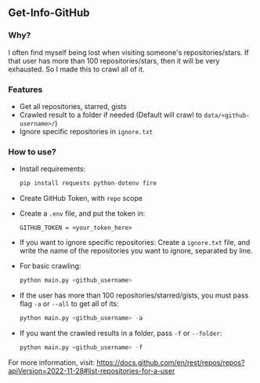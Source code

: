 ## Get-Info-GitHub

### Why?
I often find myself being lost when visiting someone's repositories/stars. If that user has more than 100 repositories/stars, then it will be very exhausted. So I made this to crawl all of it.

### Features
- Get all repositories, starred, gists
- Crawled result to a folder if needed (Default will crawl to `data/<github-username>/`)
- Ignore specific repositories in `ignore.txt`

### How to use?
- Install requirements:
    ```python
    pip install requests python-dotenv fire
    ```
- Create GitHub Token, with `repo` scope
- Create a `.env` file, and put the token in:
    ```
    GITHUB_TOKEN = <your_token_here>    
    ```
- If you want to ignore specific repositories: Create a `ignore.txt` file, and write the name of the repositories you want to ignore, separated by line.
- For basic crawling:
    ```python
    python main.py <github_username>
    ```
- If the user has more than 100 repositories/starred/gists, you must pass flag `-a` or `--all` to get all of its:
    ```python
    python main.py <github_username> -a
    ```

- If you want the crawled results in a folder, pass `-f` or `--folder`:
    ```python
    python main.py <github_username> -f
    ```

For more information, visit: https://docs.github.com/en/rest/repos/repos?apiVersion=2022-11-28#list-repositories-for-a-user
